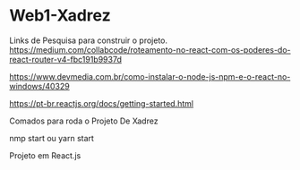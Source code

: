 # Web1-Xadrez

Links de Pesquisa para construir o projeto.
https://medium.com/collabcode/roteamento-no-react-com-os-poderes-do-react-router-v4-fbc191b9937d

https://www.devmedia.com.br/como-instalar-o-node-js-npm-e-o-react-no-windows/40329

https://pt-br.reactjs.org/docs/getting-started.html

Comados para roda o Projeto De Xadrez

nmp start ou yarn start

Projeto em React.js
